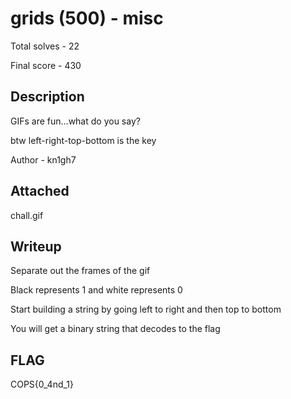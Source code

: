 # grids (500) - misc

Total solves - 22

Final score - 430

## Description
GIFs are fun...what do you say?

btw left-right-top-bottom is the key

Author - kn1gh7

## Attached
chall.gif

## Writeup
Separate out the frames of the gif

Black represents 1 and white represents 0

Start building a string by going left to right and then top to bottom

You will get a binary string that decodes to the flag

## FLAG
COPS{0_4nd_1}
